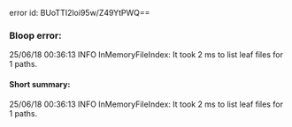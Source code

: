 error id: BUoTTI2loi95w/Z49YtPWQ==
### Bloop error:

25/06/18 00:36:13 INFO InMemoryFileIndex: It took 2 ms to list leaf files for 1 paths.
#### Short summary: 

25/06/18 00:36:13 INFO InMemoryFileIndex: It took 2 ms to list leaf files for 1 paths.
